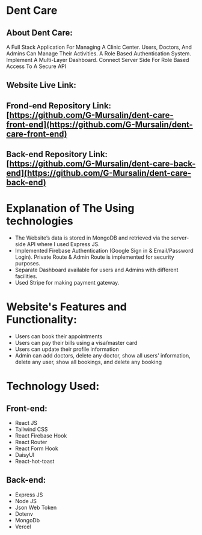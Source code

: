 # Dent Care

## About Dent Care:

A Full Stack Application For Managing A Clinic Center. Users, Doctors, And Admins Can Manage Their Activities. A Role Based Authentication System. Implement A Multi-Layer Dashboard. Connect Server Side For Role Based Access To A Secure API

## Website Live Link: []()

## Frond-end Repository Link: [https://github.com/G-Mursalin/dent-care-front-end](https://github.com/G-Mursalin/dent-care-front-end)

## Back-end Repository Link: [https://github.com/G-Mursalin/dent-care-back-end](https://github.com/G-Mursalin/dent-care-back-end)

# Explanation of The Using technologies

- The Website’s data is stored in MongoDB and retrieved via the server-side API where I
  used Express JS.
- Implemented Firebase Authentication (Google Sign in & Email/Password Login).
  Private Route & Admin Route is implemented for security purposes.
- Separate Dashboard available for users and Admins with different facilities.
- Used Stripe for making payment gateway.

# Website's Features and Functionality:

- Users can book their appointments
- Users can pay their bills using a visa/master card
- Users can update their profile information
- Admin can add doctors, delete any doctor, show all users' information, delete any user, show all bookings, and delete any booking

# Technology Used:

## Front-end:

- React JS
- Tailwind CSS
- React Firebase Hook
- React Router
- React Form Hook
- DaisyUI
- React-hot-toast

## Back-end:

- Express JS
- Node JS
- Json Web Token
- Dotenv
- MongoDb
- Vercel

